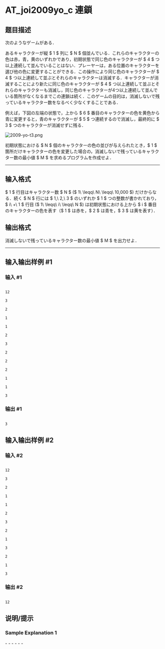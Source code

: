 # AT_joi2009yo_c 連鎖

## 题目描述

[problemUrl]: https://atcoder.jp/contests/joi2009yo/tasks/joi2009yo_c

次のようなゲームがある．

あるキャラクターが縦 $ 1 $ 列に $ N $ 個並んでいる．これらのキャラクターの色は赤，青，黄のいずれかであり，初期状態で同じ色のキャラクターが $ 4 $ つ以上連続して並んでいることはない．プレーヤーは，ある位置のキャラクターを選び他の色に変更することができる．この操作により同じ色のキャラクターが $ 4 $ つ以上連続して並ぶとそれらのキャラクターは消滅する．キャラクターが消滅することにより新たに同じ色のキャラクターが $ 4 $ つ以上連続して並ぶとそれらのキャラクターも消滅し，同じ色のキャラクターが4つ以上連続して並んでいる箇所がなくなるまでこの連鎖は続く．このゲームの目的は，消滅しないで残っているキャラクター数をなるべく少なくすることである．

例えば，下図の左端の状態で，上から $ 6 $ 番目のキャラクターの色を黄色から青に変更すると，青のキャラクターが $ 5 $ つ連続するので消滅し，最終的に $ 3 $ つのキャラクターが消滅せずに残る．

![2009-yo-t3.png](https://cdn.luogu.com.cn/upload/vjudge_pic/AT_joi2009yo_c/885b0bdac34a403b28689ed521a79c372f23f852.png)

初期状態における $ N $ 個のキャラクターの色の並びが与えられたとき，$ 1 $ 箇所だけキャラクターの色を変更した場合の，消滅しないで残っているキャラクター数の最小値 $ M $ を求めるプログラムを作成せよ．

- - - - - -

## 输入格式

$ 1 $ 行目はキャラクター数 $ N $ ($ 1\ \leqq\ N\ \leqq\ 10\,000 $) だけからなる．続く $ N $ 行には $ 1,\ 2,\ 3 $ のいずれか $ 1 $ つの整数が書かれており，$ i\ +\ 1 $ 行目 ($ 1\ \leqq\ i\ \leqq\ N $) は初期状態における上から $ i $ 番目のキャラクターの色を表す（$ 1 $ は赤を，$ 2 $ は青を，$ 3 $ は黄を表す）．

## 输出格式

消滅しないで残っているキャラクター数の最小値 $ M $ を出力せよ．

- - - - - -

## 输入输出样例 #1

### 输入 #1

```
12
3
2
1
1
2
3
2
2
2
1
1
3
```

### 输出 #1

```
3
```

## 输入输出样例 #2

### 输入 #2

```
12
3
2
1
1
2
3
2
1
3
2
1
3
```

### 输出 #2

```
12
```

## 说明/提示

### Sample Explanation 1

\- - - - - -
